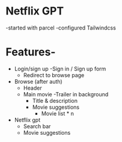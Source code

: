 # Netflix GPT

-started with parcel
-configured Tailwindcss

# Features-
- Login/sign up
    -Sign in / Sign up form
    - Redirect to browse page
- Browse (after auth)
    - Header
    - Main movie
        -Trailer in background
        - Title & description
        - Movie suggestions
            -  Movie list * n
- Netflix gpt
    - Search bar
    - Movie suggestions      